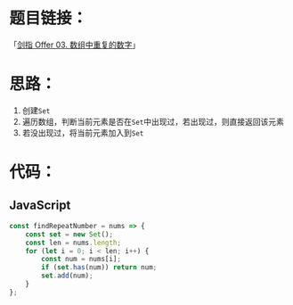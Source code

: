 # 题目链接：

「[剑指 Offer 03. 数组中重复的数字](https://leetcode-cn.com/problems/shu-zu-zhong-zhong-fu-de-shu-zi-lcof/)」

# 思路：

1. 创建`Set`
2. 遍历数组，判断当前元素是否在`Set`中出现过，若出现过，则直接返回该元素
3. 若没出现过，将当前元素加入到`Set`

# 代码：

## JavaScript

```javascript
const findRepeatNumber = nums => {
    const set = new Set();
    const len = nums.length;
    for (let i = 0; i < len; i++) {
        const num = nums[i];
        if (set.has(num)) return num;
        set.add(num);
    }
};
```

